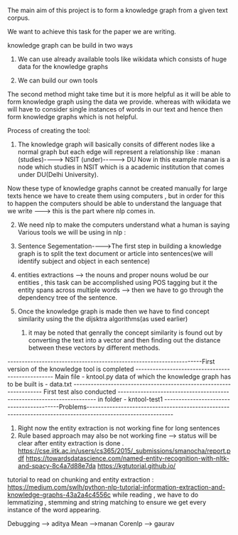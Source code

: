 The main aim of this project is to form a knowledge graph from a given text corpus.

We want to achieve this task for the paper we are writing.

knowledge graph can be build in two ways

1. We can use already available tools like wikidata which consists of huge data for the knowledge graphs

2. We can build our own tools

The second method might take time but it is more helpful as it will be able to form knowledge graph using the data we provide.
whereas with wikidata we will have to consider single instances of words in our text and hence then form knowledge graphs which is not helpful.

Process of creating the tool:


1.  The knowledge graph will basically consits of different nodes like a normal graph but each edge will represent a relationship
like :
manan (studies)----> NSIT (under)-----> DU
Now in this example manan is a node which studies in NSIT which is a academic institution that comes under DU(Delhi University).


Now these type of knowledge graphs cannot be created manually for large texts hence we have to create them using computers , but in order for this to happen the computers should
be able to understand the language that we write ---> this is the part where nlp comes in.

2. We need nlp to make the computers understand what a human is saying
Various tools we will be using in nlp :
  1. Sentence Segementation---->The first step in building a knowledge graph is to split the text document or article into sentences(we will identify subject and object in each sentence)
  2. entities extractions --> the nouns and proper nouns wolud be our entities , this task can be accomplished using POS tagging but it the entity spans across multiple words --> then we have to
  go through the dependency tree of the sentence.

3. Once the knowledge graph is made then we have to find concept similarity using the the dijsktra algorithms(as used earlier)
   1. it may be noted that genrally the concept similarity is found out by converting the text into a vector and then finding out the distance between these vectors by different methods.

--------------------------------------------------------------------First version of the knowledge tool is completed -------------------------------------------------
Main file - kntool.py
data of which the knowledge graph has to be built is - data.txt
------------------------------------------------------------------- First test also conducted ----------------------------------------------------------------------
in folder - kntool-test1
-----------------------------------------Problems------------------------------------------------------------------------------------------------------------
1. Right now the entity extraction is not working fine for long sentences
2. Rule based approach may also be not working fine --> status will be clear after entity extraction is done .
https://cse.iitk.ac.in/users/cs365/2015/_submissions/smanocha/report.pdf
https://towardsdatascience.com/named-entity-recognition-with-nltk-and-spacy-8c4a7d88e7da
https://kgtutorial.github.io/



tutorial to read on chunking and entity extraction : https://medium.com/swlh/python-nlp-tutorial-information-extraction-and-knowledge-graphs-43a2a4c4556c
while reading , we have to do lemmatizing , stemming and string matching to ensure we get every instance of the word appearing.




Debugging --> aditya
Mean -->manan
Corenlp --> gaurav
